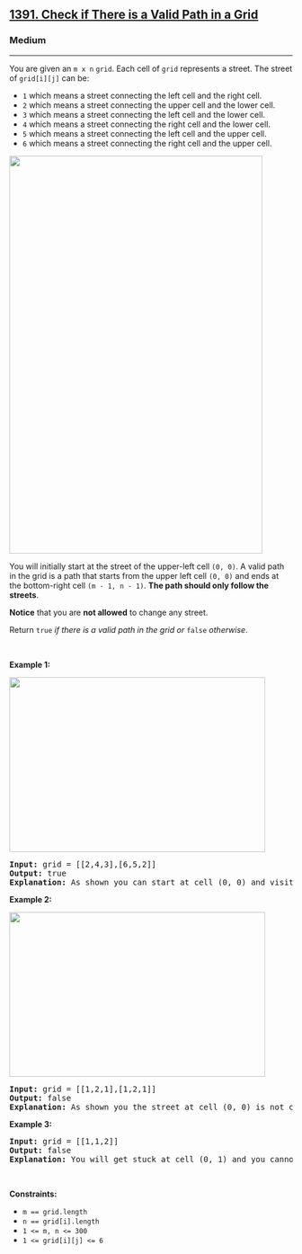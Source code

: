 <h2><a href="https://leetcode.com/problems/check-if-there-is-a-valid-path-in-a-grid">1391. Check if There is a Valid Path in a Grid</a></h2><h3>Medium</h3><hr><p>You are given an <code>m x n</code> <code>grid</code>. Each cell of <code>grid</code> represents a street. The street of <code>grid[i][j]</code> can be:</p>

<ul>
	<li><code>1</code> which means a street connecting the left cell and the right cell.</li>
	<li><code>2</code> which means a street connecting the upper cell and the lower cell.</li>
	<li><code>3</code> which means a street connecting the left cell and the lower cell.</li>
	<li><code>4</code> which means a street connecting the right cell and the lower cell.</li>
	<li><code>5</code> which means a street connecting the left cell and the upper cell.</li>
	<li><code>6</code> which means a street connecting the right cell and the upper cell.</li>
</ul>
<img alt="" src="https://assets.leetcode.com/uploads/2020/03/05/main.png" style="width: 450px; height: 708px;" />
<p>You will initially start at the street of the upper-left cell <code>(0, 0)</code>. A valid path in the grid is a path that starts from the upper left cell <code>(0, 0)</code> and ends at the bottom-right cell <code>(m - 1, n - 1)</code>. <strong>The path should only follow the streets</strong>.</p>

<p><strong>Notice</strong> that you are <strong>not allowed</strong> to change any street.</p>

<p>Return <code>true</code><em> if there is a valid path in the grid or </em><code>false</code><em> otherwise</em>.</p>

<p>&nbsp;</p>
<p><strong class="example">Example 1:</strong></p>
<img alt="" src="https://assets.leetcode.com/uploads/2020/03/05/e1.png" style="width: 455px; height: 311px;" />
<pre>
<strong>Input:</strong> grid = [[2,4,3],[6,5,2]]
<strong>Output:</strong> true
<strong>Explanation:</strong> As shown you can start at cell (0, 0) and visit all the cells of the grid to reach (m - 1, n - 1).
</pre>

<p><strong class="example">Example 2:</strong></p>
<img alt="" src="https://assets.leetcode.com/uploads/2020/03/05/e2.png" style="width: 455px; height: 293px;" />
<pre>
<strong>Input:</strong> grid = [[1,2,1],[1,2,1]]
<strong>Output:</strong> false
<strong>Explanation:</strong> As shown you the street at cell (0, 0) is not connected with any street of any other cell and you will get stuck at cell (0, 0)
</pre>

<p><strong class="example">Example 3:</strong></p>

<pre>
<strong>Input:</strong> grid = [[1,1,2]]
<strong>Output:</strong> false
<strong>Explanation:</strong> You will get stuck at cell (0, 1) and you cannot reach cell (0, 2).
</pre>

<p>&nbsp;</p>
<p><strong>Constraints:</strong></p>

<ul>
	<li><code>m == grid.length</code></li>
	<li><code>n == grid[i].length</code></li>
	<li><code>1 &lt;= m, n &lt;= 300</code></li>
	<li><code>1 &lt;= grid[i][j] &lt;= 6</code></li>
</ul>
